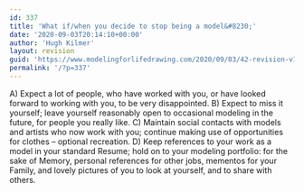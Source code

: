 ```yaml
---
id: 337
title: 'What if/when you decide to stop being a model&#8230;'
date: '2020-09-03T20:14:10+00:00'
author: 'Hugh Kilmer'
layout: revision
guid: 'https://www.modelingforlifedrawing.com/2020/09/03/42-revision-v1/'
permalink: '/?p=337'
---
```


A) Expect a lot of people, who have worked with you, or have looked forward to working with you, to be very disappointed. B) Expect to miss it yourself; leave yourself reasonably open to occasional modeling in the future, for people you really like. C) Maintain social contacts with models and artists who now work with you; continue making use of opportunities for clothes – optional recreation. D) Keep references to your work as a model in your standard Resume; hold on to your modeling portfolio: for the sake of Memory, personal references for other jobs, mementos for your Family, and lovely pictures of you to look at yourself, and to share with others.